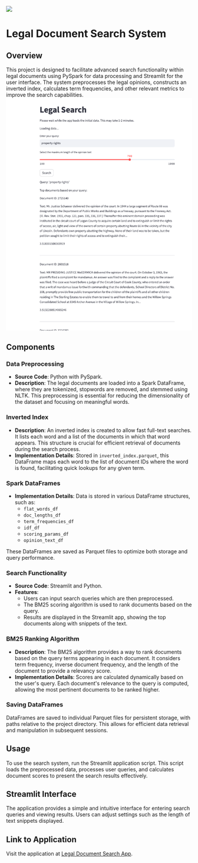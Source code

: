 ![](https://cdn.aarp.net/content/aarpe/en/home/home-family/personal-technology/info-2021/tips-to-use-search-engines/_jcr_content/root/container_main/container_body_main/container_body1/container_body_cf/container_image/articlecontentfragment/cfimage.coreimg.50.932.jpeg/content/dam/aarp/home-and-family/personal-technology/2023/10/1140-search-engine-tips.jpg)
# Legal Document Search System

## Overview

This project is designed to facilitate advanced search functionality within legal documents using PySpark for data processing and Streamlit for the user interface. The system preprocesses the legal opinions, constructs an inverted index, calculates term frequencies, and other relevant metrics to improve the search capabilities.
![](https://github.com/abh2050/searchengine/blob/main/search.png)
## Components

### Data Preprocessing
- **Source Code**: Python with PySpark.
- **Description**: The legal documents are loaded into a Spark DataFrame, where they are tokenized, stopwords are removed, and stemmed using NLTK. This preprocessing is essential for reducing the dimensionality of the dataset and focusing on meaningful words.

### Inverted Index
- **Description**: An inverted index is created to allow fast full-text searches. It lists each word and a list of the documents in which that word appears. This structure is crucial for efficient retrieval of documents during the search process.
- **Implementation Details**: Stored in `inverted_index.parquet`, this DataFrame maps each word to the list of document IDs where the word is found, facilitating quick lookups for any given term.

### Spark DataFrames
- **Implementation Details**: Data is stored in various DataFrame structures, such as:
  - `flat_words_df`
  - `doc_lengths_df`
  - `term_frequencies_df`
  - `idf_df`
  - `scoring_params_df`
  - `opinion_text_df`

These DataFrames are saved as Parquet files to optimize both storage and query performance.

### Search Functionality
- **Source Code**: Streamlit and Python.
- **Features**:
  - Users can input search queries which are then preprocessed.
  - The BM25 scoring algorithm is used to rank documents based on the query.
  - Results are displayed in the Streamlit app, showing the top documents along with snippets of the text.

### BM25 Ranking Algorithm
- **Description**: The BM25 algorithm provides a way to rank documents based on the query terms appearing in each document. It considers term frequency, inverse document frequency, and the length of the document to provide a relevancy score.
- **Implementation Details**: Scores are calculated dynamically based on the user's query. Each document's relevance to the query is computed, allowing the most pertinent documents to be ranked higher.

### Saving DataFrames
DataFrames are saved to individual Parquet files for persistent storage, with paths relative to the project directory. This allows for efficient data retrieval and manipulation in subsequent sessions.

## Usage

To use the search system, run the Streamlit application script. This script loads the preprocessed data, processes user queries, and calculates document scores to present the search results effectively.

## Streamlit Interface
The application provides a simple and intuitive interface for entering search queries and viewing results. Users can adjust settings such as the length of text snippets displayed.

## Link to Application
Visit the application at [Legal Document Search App](https://searchenginespark.streamlit.app/).
